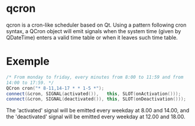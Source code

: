 # qcron

qcron is a cron-like scheduler based on Qt. Using a pattern following
cron syntax, a QCron object will emit signals when the system time
(given by QDateTime) enters a valid time table or when it leaves such
time table.

# Exemple

```c++
/* From monday to friday, every minutes from 8:00 to 11:59 and from
14:00 to 17:59. */
QCron cron("* 8-11,14-17 * * 1-5 *");
connect(&cron, SIGNAL(activated()),   this, SLOT(onActivation()));
connect(&cron, SIGNAL(deactivated()), this, SLOT(onDeactivation()));
```

The 'activated' signal will be emitted every weekday at 8.00 and
14.00, and the 'deactivated' signal will be emitted every weekday at
12.00 and 18.00.
